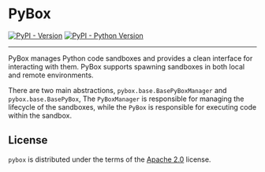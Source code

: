 # PyBox

[![PyPI - Version](https://img.shields.io/pypi/v/pppybox.svg)](https://pypi.org/project/pppybox)
[![PyPI - Python Version](https://img.shields.io/pypi/pyversions/pppybox.svg)](https://pypi.org/project/pppybox)

-----

PyBox manages Python code sandboxes and provides a clean interface for interacting with them. PyBox supports spawning sandboxes in both local and remote environments.

There are two main abstractions, `pybox.base.BasePyBoxManager` and `pybox.base.BasePyBox`, The `PyBoxManager` is responsible for managing the lifecycle of the sandboxes, while the `PyBox` is responsible for executing code within the sandbox.

## License

`pybox` is distributed under the terms of the [Apache 2.0](https://spdx.org/licenses/Apache-2.0.html) license.
